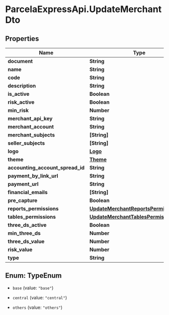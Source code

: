 # ParcelaExpressApi.UpdateMerchantDto

## Properties

Name | Type | Description | Notes
------------ | ------------- | ------------- | -------------
**document** | **String** |  | [optional] 
**name** | **String** |  | [optional] 
**code** | **String** |  | [optional] 
**description** | **String** |  | [optional] 
**is_active** | **Boolean** |  | [optional] 
**risk_active** | **Boolean** |  | [optional] 
**min_risk** | **Number** |  | [optional] 
**merchant_api_key** | **String** |  | [optional] 
**merchant_account** | **String** |  | [optional] 
**merchant_subjects** | **[String]** |  | [optional] 
**seller_subjects** | **[String]** |  | [optional] 
**logo** | [**Logo**](Logo.md) |  | [optional] 
**theme** | [**Theme**](Theme.md) |  | [optional] 
**accounting_account_spread_id** | **String** |  | [optional] 
**payment_by_link_url** | **String** |  | [optional] 
**payment_url** | **String** |  | [optional] 
**financial_emails** | **[String]** |  | [optional] 
**pre_capture** | **Boolean** |  | [optional] 
**reports_permissions** | [**UpdateMerchantReportsPermissionsDto**](UpdateMerchantReportsPermissionsDto.md) |  | [optional] 
**tables_permissions** | [**UpdateMerchantTablesPermissionsDto**](UpdateMerchantTablesPermissionsDto.md) |  | [optional] 
**three_ds_active** | **Boolean** |  | [optional] 
**min_three_ds** | **Number** |  | [optional] 
**three_ds_value** | **Number** |  | [optional] 
**risk_value** | **Number** |  | [optional] 
**type** | **String** |  | [optional] 



## Enum: TypeEnum


* `base` (value: `"base"`)

* `central` (value: `"central"`)

* `others` (value: `"others"`)




